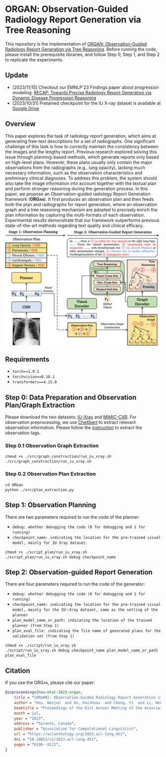 # <span style="font-variant:small-caps;">ORGAN</span>: Observation-Guided Radiology Report Generation via Tree Reasoning

This repository is the implementation of [ORGAN: Observation-Guided Radiology Report Generation via Tree Reasoning](https://arxiv.org/abs/2306.06466). Before running the code, please install the prerequisite libraries, and follow Step 0, Step 1, and Step 2 to replicate the experiments.

## Update

- [2023/11/15] Checkout our EMNLP'23 Findings paper about progression modeling: [RECAP: Towards Precise Radiology Report Generation via Dynamic Disease Progression Reasoning](https://github.com/wjhou/Recap)
- [2023/10/31] Pretained checkpoint for the IU X-ray dataset is available at [Google Drive](https://drive.google.com/file/d/1BnnnwFf3TRba-frOMY8xQEz6YIFmCI-s/view?usp=sharing)

## Overview

This paper explores the task of radiology report generation, which aims at generating free-text descriptions for a set of radiographs. One significant challenge of this task is how to correctly maintain the consistency between the images and the lengthy report. Previous research explored solving this issue through planning-based methods, which generate reports only based on high-level plans. However, these plans usually only contain the major observations from the radiographs (e.g., lung opacity), lacking much necessary information, such as the observation characteristics and preliminary clinical diagnoses. To address this problem, the system should also take the image information into account together with the textual plan and perform stronger reasoning during the generation process. In this paper, we propose an Observation-guided radiology Report Generation framework (**<span style="font-variant:small-caps;">ORGan</span>**). It first produces an observation plan and then feeds both the plan and radiographs for report generation, where an observation graph and a tree reasoning mechanism are adopted to precisely enrich the plan information by capturing the multi-formats of each observation. Experimental results demonstrate that our framework outperforms previous state-of-the-art methods regarding text quality and clinical efficacy.
![Alt text](figure/overview.png?raw=true "Title")

## Requirements

- `torch==1.9.1`
- `torchvision==0.10.1`
- `transformers==4.15.0`

## Step 0: Data Preparation and Observation Plan/Graph Extraction

Please download the two datasets: [IU-Xray](https://openi.nlm.nih.gov/) and [MIMIC-CXR](https://physionet.org/content/mimic-cxr-jpg/2.0.0/). For observation preprocessing, we use [CheXbert](https://arxiv.org/pdf/2004.09167.pdf) to extract relevant observation information. Please follow the [instruction](https://github.com/stanfordmlgroup/CheXbert#prerequisites) to extract the observation tags.

### Step 0.1 Observation Graph Extraction

```
chmod +x ./src/graph_construction/run_iu_xray.sh
./src/graph_construction/run_iu_xray.sh
```

### Step 0.2 Observation Plan Extraction

```
cd ORGan
python ./src/plan_extraction.py
```

## Step 1: Observation Planning

There are two parameters required to run the code of the planner:

- `debug: whether debugging the code (0 for debugging and 1 for running)`
- `checkpoint_name: indicating the location for the pre-trained visual model, mainly for IU Xray dataset`.

```
chmod +x ./script_plan/run_iu_xray.sh
./script_plan/run_iu_xray.sh debug checkpoint_name
```

## Step 2: Observation-guided Report Generation

There are four parameters required to run the code of the generator:

- `debug: whether debugging the code (0 for debugging and 1 for running)`
- `checkpoint_name: indicating the location for the pre-trained visual model, mainly for the IU－Xray dataset, same as the setting of the planner`
- `plan_model_name_or_path: indicating the location of the trained planner (from Step 1)`
- `plan_eval_file: indicating the file name of generated plans for the validation set (from Step 1)`

```
chmod +x ./script/run_iu_xray.sh
./script/run_iu_xray.sh debug checkpoint_name plan_model_name_or_path plan_eval_file
```

## Citation

If you use the <span style="font-variant:small-caps;">ORGan</span>, please cite our paper:

```bibtex
@inproceedings{hou-etal-2023-organ,
    title = "{ORGAN}: Observation-Guided Radiology Report Generation via Tree Reasoning",
    author = "Hou, Wenjun  and Xu, Kaishuai  and Cheng, Yi  and Li, Wenjie  and Liu, Jiang",
    booktitle = "Proceedings of the 61st Annual Meeting of the Association for Computational Linguistics (Volume 1: Long Papers)",
    month = jul,
    year = "2023",
    address = "Toronto, Canada",
    publisher = "Association for Computational Linguistics",
    url = "https://aclanthology.org/2023.acl-long.451",
    doi = "10.18653/v1/2023.acl-long.451",
    pages = "8108--8122",
}
```
